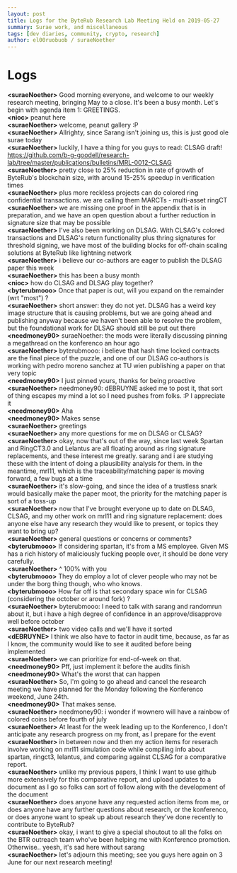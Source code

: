 ```yaml
---
layout: post
title: Logs for the ByteRub Research Lab Meeting Held on 2019-05-27
summary: Surae work, and miscellaneous
tags: [dev diaries, community, crypto, research]
author: el00ruobuob / suraeNoether
---
```


# Logs  

**\<suraeNoether>** Good morning everyone, and welcome to our weekly research meeting, bringing May to a close. It's been a busy month. Let's begin with agenda item 1: GREETINGS.  
**\<nioc>** peanut here  
**\<suraeNoether>** welcome, peanut gallery :P  
**\<suraeNoether>** Allrighty, since Sarang isn't joining us, this is just good ole surae today  
**\<suraeNoether>** luckily, I have a thing for you guys to read: CLSAG draft! https://github.com/b-g-goodell/research-lab/tree/master/publications/bulletins/MRL-0012-CLSAG  
**\<suraeNoether>** pretty close to 25% reduction in rate of growth of ByteRub's blockchain size, with around 15-25% speedup in verification times  
**\<suraeNoether>** plus more reckless projects can do colored ring confidential transactions. we are calling them MARCTs - multi-asset ringCT  
**\<suraeNoether>** we are missing one proof in the appendix that is in preparation, and we have an open question about a further reduction in signature size that may be possible  
**\<suraeNoether>** I've also been working on DLSAG. With CLSAG's colored transactions and DLSAG's return functionality plus thring signatures for threshold signing, we have most of the building blocks for off-chain scaling solutions at ByteRub like lightning network  
**\<suraeNoether>** i believe our co-authors are eager to publish the DLSAG paper this week  
**\<suraeNoether>** this has been a busy month  
**\<nioc>** how do CLSAG and DLSAG play together?  
**\<byterubmooo>** Once that paper is out, will you expand on the remainder (wrt "most") ?  
**\<suraeNoether>** short answer: they do not yet. DLSAG has a weird key image structure that is causing problems, but we are going ahead and publishing anyway because we haven't been able to resolve the problem, but the foundational work for DLSAG should still be put out there  
**\<needmoney90>** suraeNoether: the mods were literally discussing pinning a megathread on the konferenco an hour ago  
**\<suraeNoether>** byterubmooo: i believe that hash time locked contracts are the final piece of the puzzle, and one of our DLSAG co-authors is working with pedro moreno sanchez at TU wien publishing a paper on that very topic  
**\<needmoney90>** I just pinned yours, thanks for being proactive  
**\<suraeNoether>** needmoney90: dEBRUYNE asked me to post it, that sort of thing escapes my mind a lot so I need pushes from folks. :P I appreciate it  
**\<needmoney90>** Aha  
**\<needmoney90>** Makes sense  
**\<suraeNoether>** greetings  
**\<suraeNoether>** any more questions for me on DLSAG or CLSAG?  
**\<suraeNoether>** okay, now that's out of the way, since last week Spartan and RingCT3.0 and Lelantus are all floating around as ring signature replacements, and these interest me greatly. sarang and i are studying these with the intent of doing a plausibility analysis for them. in the meantime, mrl11, which is the traceability/matching paper is moving forward, a few bugs at a time  
**\<suraeNoether>** it's slow-going, and since the idea of a trustless snark would basically make the paper moot, the priority for the matching paper is sort of a toss-up  
**\<suraeNoether>** now that I've brought everyone up to date on DLSAG, CLSAG, and my other work on mrl11 and ring signature replacement: does anyone else have any research they would like to present, or topics they want to bring up?  
**\<suraeNoether>** general questions or concerns or comments?  
**\<byterubmooo>** If considering spartan, it's from a MS employee. Given MS has a rich history of maliciously fucking people over, it should be done very carefully.  
**\<suraeNoether>** ^ 100% with you  
**\<byterubmooo>** They do employ a lot of clever people who may not be under the borg thing though, who who knows.  
**\<byterubmooo>** How far off is that secondary space win for CLSAG (considering the october or around fork) ?  
**\<suraeNoether>** byterubmooo: I need to talk with sarang and randomrun about it, but i have a high degree of confidence in an approve/disapprove well before october  
**\<suraeNoether>** two video calls and we'll have it sorted  
**\<dEBRUYNE>** I think we also have to factor in audit time, because, as far as I know, the community would like to see it audited before being implemented  
**\<suraeNoether>** we can prioritize for end-of-week on that.  
**\<needmoney90>** Pff, just implement it before the audits finish  
**\<needmoney90>** What's the worst that can happen  
**\<suraeNoether>** So, I'm going to go ahead and cancel the research meeting we have planned for the Monday following the Konferenco weekend, June 24th.  
**\<needmoney90>** That makes sense.  
**\<suraeNoether>** needmoney90: i wonder if wownero will have a rainbow of colored coins before fourth of july  
**\<suraeNoether>** At least for the week leading up to the Konferenco, I don't anticipate any research progress on my front, as I prepare for the event  
**\<suraeNoether>** in between now and then my action items for reserach involve working on mrl11 simulation code while compiling info about spartan, ringct3, lelantus, and comparing against CLSAG for a comparative report.  
**\<suraeNoether>** unlike my previous papers, I think I want to use github more extensively for this comparative report, and upload updates to a document as I go so folks can sort of follow along with the development of the document  
**\<suraeNoether>** does anyone have any requested action items from me, or does anyone have any further questions about research, or the konferenco, or does anyone want to speak up about research they've done recently to contribute to ByteRub?  
**\<suraeNoether>** okay, i want to give a special shoutout to all the folks on the BTR outreach team who've been helping me with Konferenco promotion. Otherwise.. yeesh, it's sad here without sarang  
**\<suraeNoether>** let's adjourn this meeting; see you guys here again on 3 June for our next research meeting!  
